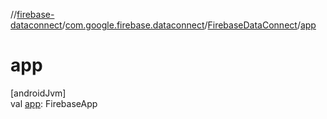 //[firebase-dataconnect](../../../index.md)/[com.google.firebase.dataconnect](../index.md)/[FirebaseDataConnect](index.md)/[app](app.md)

# app

[androidJvm]\
val [app](app.md): FirebaseApp
